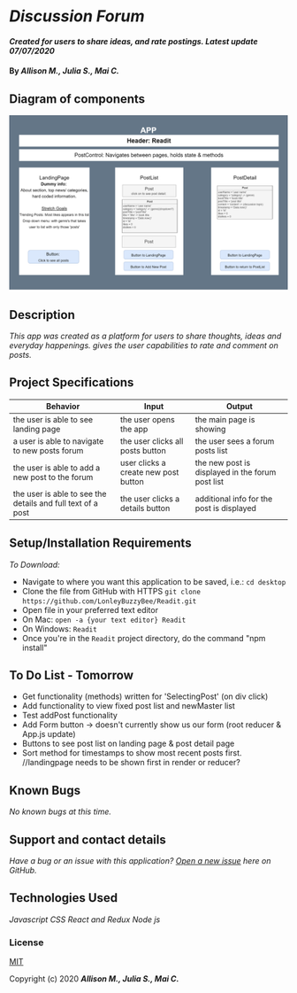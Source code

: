 # _Discussion Forum_

#### _Created for users to share ideas, and rate postings. Latest update 07/07/2020_

#### By _**Allison M., Julia S., Mai C.**_

## Diagram of components

![diagram of components](./public/diagram.png)

## Description

_This app was created as a platform for users to share thoughts, ideas and everyday happenings. gives the user capabilities to rate and comment on posts._

## Project Specifications

| Behavior | Input | Output |
|---|---|---|
|the user is able to see landing page | the user opens the app | the main page is showing |
| a user is able to navigate to new posts forum | the user clicks all posts button| the user sees a forum posts list |
| the user is able to add a new post to the forum | user clicks a create new post button | the new post is displayed in the forum post list |
|the user is able to see the details and full text of a post |the user clicks a details button| additional info for the post is displayed|

## Setup/Installation Requirements

_To Download:_

* Navigate to where you want this application to be saved, i.e.:
```cd desktop```
* Clone the file from GitHub with HTTPS
```git clone https://github.com/LonleyBuzzyBee/Readit.git```
* Open file in your preferred text editor
* On Mac: ```open -a {your text editor} Readit```
* On Windows: ```Readit```
* Once you're in the ```Readit``` project directory, do the command "npm install"

## To Do List - Tomorrow
- Get functionality (methods) written for 'SelectingPost' (on div click)
- Add functionality to view fixed post list and newMaster list
- Test addPost functionality
- Add Form button -> doesn't currently show us our form (root reducer & App.js update)
- Buttons to see post list on landing page & post detail page
- Sort method for timestamps to show most recent posts first. 
//landingpage needs to be shown first in render or reducer?

## Known Bugs

_No known bugs at this time._

## Support and contact details

_Have a bug or an issue with this application? [Open a new issue](https://github.com/LonleyBuzzyBee/Readit/issues) here on GitHub._

## Technologies Used

_Javascript_
_CSS_
_React and Redux_
_Node js_

### License

[MIT](https://choosealicense.com/licenses/mit/)

Copyright (c) 2020 **_Allison M., Julia S., Mai C._**
